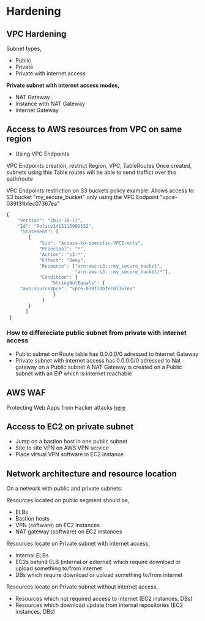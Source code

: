 # Hardening

## VPC Hardening
Subnet types,
- Public
- Private
- Private with internet access

**Private subnet with internet access modes,**
- NAT Gateway
- Instance with NAT Gateway
- Internet Gateway

## Access to AWS resources from VPC on same region
- Using VPC Endpoints

VPC Endpoints creation, restrict Region, VPC, TableRoutes
Once created, subnets using this Table routes will be able to send traffict over this path/route

VPC Endpoints restriction on S3 buckets policy example:
Allows access to S3 bucket "my_secure_bucket" only using the VPC Endpoint "vpce-039f31bfec07367ea"

```js
{
    "Version": "2012-10-17",
    "Id": "Policy1415115909152",
     "Statement": [
        {
            "Sid": "Access-to-specific-VPCE-only",
            "Principal": "*",
            "Action": "s3:*",
            "Effect": "Deny",
            "Resource": ["arn:aws:s3:::my_secure_bucket",
                         "arn:aws:s3:::my_secure_bucket/*"],
            "Condition": {
                "StringNotEquals": {
     "aws:sourceVpce": "vpce-039f31bfec07367ea"
                 }
             }
        }
       ]
 }
```

### How to differeciate public subnet from private with internet access
- Public subnet on Route table has 0.0.0.0/0 adressed to Internet Gateway
- Private subnet with internet access has 0.0.0.0/0 adressed to Nat gateway on a Public subnet
A NAT Gateway is created on a Public subnet with an EIP which is internet reachable


## AWS WAF
Protecting Web Apps from Hacker attacks [here](./WAF.md)

## Access to EC2 on private subnet
- Jump on a bastion host in one public subnet
- Site to site VPN on AWS VPN service
- Place virtual VPN software in EC2 instance

## Network architecture and resource location
On a network with public and private subnets:

Resources located on public segment should be,
- ELBs
- Bastion hosts
- VPN (software) on EC2 instances
- NAT gateway (software) on EC2 instances

Resources locate on Private subnet with internet access,
- Internal ELBs
- EC2s behind ELB (internal or external) which require download or upload something to/from internet
- DBs which require download or upload something to/from internet

Resources locate on Private subnet without internet access,
- Resources which not required access to internet (EC2 instances, DBs)
- Resources which download update from internal repositories (EC2 instances, DBs)


